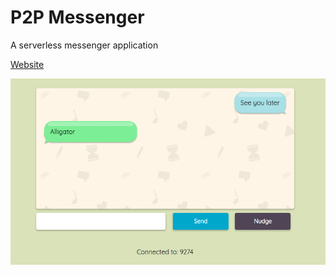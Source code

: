 # P2P Messenger

A serverless messenger application

[Website](https://yinkar.github.io/toys/p2p-messenger)

![Screenshot](screenshot.png)